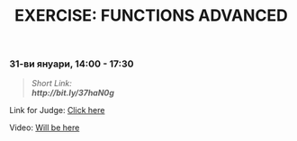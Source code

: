 <h1 align="center">EXERCISE: FUNCTIONS ADVANCED</h1>
    <br>

<h3>31-ви януари, 14:00 - 17:30</h3>

<blockquote>
    <i>
        Short Link: <br> 
        <b>
            http://bit.ly/37haN0g
        </b> 
    </i>
</blockquote>

<p>
    Link for Judge: <a href="https://judge.softuni.bg/Contests/Practice/Index/1839#0">Click here</a>
</p>

<p>
    Video: <a href="https://www.youtube.com/watch?v=l1TMLae8P2w&feature=emb_title">Will be here</a>
</p>
